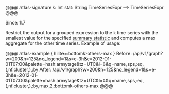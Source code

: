 
@@@ atlas-signature
k: Int
stat: String
TimeSeriesExpr
-->
TimeSeriesExpr
@@@

Since: 1.7

Restrict the output for a grouped expression to the `k` time series with the smallest value
for the specified [summary statistic](stat.md) and computes a max aggregate for the other
time series. Example of usage:

@@@ atlas-example { hilite=:bottomk-others-max }
Before: /api/v1/graph?w=200&h=125&no_legend=1&s=e-3h&e=2012-01-01T07:00&palette=hash:armytage&tz=UTC&l=0&q=name,sps,:eq,(,nf.cluster,),:by
After: /api/v1/graph?w=200&h=125&no_legend=1&s=e-3h&e=2012-01-01T07:00&palette=hash:armytage&tz=UTC&l=0&q=name,sps,:eq,(,nf.cluster,),:by,max,2,:bottomk-others-max
@@@
